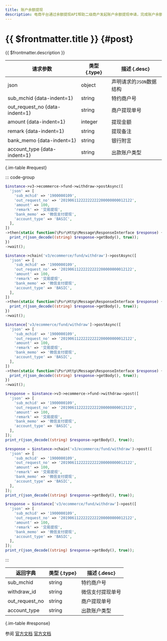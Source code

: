 ```yaml
---
title: 账户余额提现
description: 电商平台通过余额提现API帮助二级商户发起账户余额提现申请，完成账户余额提现。
---
```


# {{ $frontmatter.title }} {#post}

{{ $frontmatter.description }}

| 请求参数 | 类型 {.type} | 描述 {.desc}
| --- | --- | ---
| json | object | 声明请求的`JSON`数据结构
| sub_mchid {data-indent=1} | string | 特约商户号
| out_request_no {data-indent=1} | string | 商户提现单号
| amount {data-indent=1} | integer | 提现金额
| remark {data-indent=1} | string | 提现备注
| bank_memo {data-indent=1} | string | 银行附言
| account_type {data-indent=1} | string | 出款账户类型

{.im-table #request}

::: code-group

```php [异步纯链式]
$instance->v3->ecommerce->fund->withdraw->postAsync([
  'json' => [
    'sub_mchid' => '1900000109',
    'out_request_no' => '20190611222222222200000000012122',
    'amount' => 100,
    'remark' => '交易提现',
    'bank_memo' => '微信支付提现',
    'account_type' => 'BASIC',
  ],
])
->then(static function(\Psr\Http\Message\ResponseInterface $response) {
  print_r(json_decode((string) $response->getBody(), true));
})
->wait();
```

```php [异步声明式]
$instance->chain('v3/ecommerce/fund/withdraw')->postAsync([
  'json' => [
    'sub_mchid' => '1900000109',
    'out_request_no' => '20190611222222222200000000012122',
    'amount' => 100,
    'remark' => '交易提现',
    'bank_memo' => '微信支付提现',
    'account_type' => 'BASIC',
  ],
])
->then(static function(\Psr\Http\Message\ResponseInterface $response) {
  print_r(json_decode((string) $response->getBody(), true));
})
->wait();
```

```php [异步属性式]
$instance['v3/ecommerce/fund/withdraw']->postAsync([
  'json' => [
    'sub_mchid' => '1900000109',
    'out_request_no' => '20190611222222222200000000012122',
    'amount' => 100,
    'remark' => '交易提现',
    'bank_memo' => '微信支付提现',
    'account_type' => 'BASIC',
  ],
])
->then(static function(\Psr\Http\Message\ResponseInterface $response) {
  print_r(json_decode((string) $response->getBody(), true));
})
->wait();
```

```php [同步纯链式]
$response = $instance->v3->ecommerce->fund->withdraw->post([
  'json' => [
    'sub_mchid' => '1900000109',
    'out_request_no' => '20190611222222222200000000012122',
    'amount' => 100,
    'remark' => '交易提现',
    'bank_memo' => '微信支付提现',
    'account_type' => 'BASIC',
  ],
]);
print_r(json_decode((string) $response->getBody(), true));
```

```php [同步声明式]
$response = $instance->chain('v3/ecommerce/fund/withdraw')->post([
  'json' => [
    'sub_mchid' => '1900000109',
    'out_request_no' => '20190611222222222200000000012122',
    'amount' => 100,
    'remark' => '交易提现',
    'bank_memo' => '微信支付提现',
    'account_type' => 'BASIC',
  ],
]);
print_r(json_decode((string) $response->getBody(), true));
```

```php [同步属性式]
$response = $instance['v3/ecommerce/fund/withdraw']->post([
  'json' => [
    'sub_mchid' => '1900000109',
    'out_request_no' => '20190611222222222200000000012122',
    'amount' => 100,
    'remark' => '交易提现',
    'bank_memo' => '微信支付提现',
    'account_type' => 'BASIC',
  ],
]);
print_r(json_decode((string) $response->getBody(), true));
```

:::

| 返回字典 | 类型 {.type} | 描述 {.desc}
| --- | --- | ---
| sub_mchid | string | 特约商户号
| withdraw_id | string | 微信支付提现单号
| out_request_no | string | 商户提现单号
| account_type | string | 出款账户类型

{.im-table #response}

参阅 [官方文档](https://pay.weixin.qq.com/wiki/doc/apiv3_partner/Offline/apis/chapter4_1_22.shtml) [官方文档](https://pay.weixin.qq.com/wiki/doc/apiv3/wxpay/ecommerce/fund/chapter3_2.shtml)

